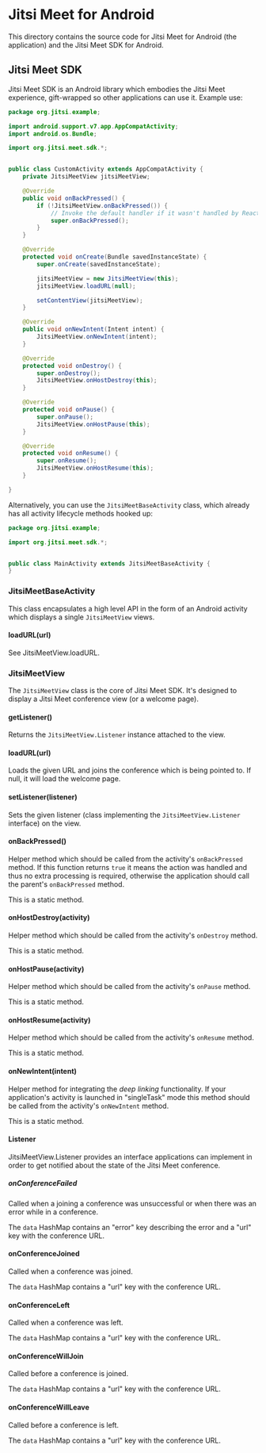 # Jitsi Meet for Android

This directory contains the source code for Jitsi Meet for Android (the
application) and the Jitsi Meet SDK for Android.

## Jitsi Meet SDK

Jitsi Meet SDK is an Android library which embodies the Jitsi Meet experience,
gift-wrapped so other applications can use it. Example use:

```java
package org.jitsi.example;

import android.support.v7.app.AppCompatActivity;
import android.os.Bundle;

import org.jitsi.meet.sdk.*;


public class CustomActivity extends AppCompatActivity {
    private JitsiMeetView jitsiMeetView;

    @Override
    public void onBackPressed() {
        if (!JitsiMeetView.onBackPressed()) {
            // Invoke the default handler if it wasn't handled by React.
            super.onBackPressed();
        }
    }

    @Override
    protected void onCreate(Bundle savedInstanceState) {
        super.onCreate(savedInstanceState);

        jitsiMeetView = new JitsiMeetView(this);
        jitsiMeetView.loadURL(null);

        setContentView(jitsiMeetView);
    }

    @Override
    public void onNewIntent(Intent intent) {
        JitsiMeetView.onNewIntent(intent);
    }

    @Override
    protected void onDestroy() {
        super.onDestroy();
        JitsiMeetView.onHostDestroy(this);
    }

    @Override
    protected void onPause() {
        super.onPause();
        JitsiMeetView.onHostPause(this);
    }

    @Override
    protected void onResume() {
        super.onResume();
        JitsiMeetView.onHostResume(this);
    }

}
```

Alternatively, you can use the `JitsiMeetBaseActivity` class, which already has
all activity lifecycle methods hooked up:

```java
package org.jitsi.example;

import org.jitsi.meet.sdk.*;


public class MainActivity extends JitsiMeetBaseActivity {
}

```

### JitsiMeetBaseActivity

This class encapsulates a high level API in the form of an Android activity
which displays a single `JitsiMeetView` views.

#### loadURL(url)

See JitsiMeetView.loadURL.


### JitsiMeetView

The `JitsiMeetView` class is the core of Jitsi Meet SDK. It's designed to
display a Jitsi Meet conference view (or a welcome page).

#### getListener()

Returns the `JitsiMeetView.Listener` instance attached to the view.

#### loadURL(url)

Loads the given URL and joins the conference which is being pointed to. If null,
it will load the welcome page.

#### setListener(listener)

Sets the given listener (class implementing the `JitsiMeetView.Listener`
interface) on the view.

#### onBackPressed()

Helper method which should be called from the activity's `onBackPressed` method.
If this function returns `true` it means the action was handled and thus no
extra processing is required, otherwise the application should call the parent's
`onBackPressed` method.

This is a static method.

#### onHostDestroy(activity)

Helper method which should be called from the activity's `onDestroy` method.

This is a static method.

#### onHostPause(activity)

Helper method which should be called from the activity's `onPause` method.

This is a static method.

#### onHostResume(activity)

Helper method which should be called from the activity's `onResume` method.

This is a static method.

#### onNewIntent(intent)

Helper method for integrating the *deep linking* functionality. If your
application's activity is launched in "singleTask" mode this method should
be called from the activity's `onNewIntent` method.

This is a static method.

#### Listener

JitsiMeetView.Listener provides an interface applications can implement in order
to get notified about the state of the Jitsi Meet conference.

##### onConferenceFailed

Called when a joining a conference was unsuccessful or when there was an error
while in a conference.

The `data` HashMap contains an "error" key describing the error and a "url"
key with the conference URL.

#### onConferenceJoined

Called when a conference was joined.

The `data` HashMap contains a "url" key with the conference URL.

#### onConferenceLeft

Called when a conference was left.

The `data` HashMap contains a "url" key with the conference URL.

#### onConferenceWillJoin

Called before a conference is joined.

The `data` HashMap contains a "url" key with the conference URL.

#### onConferenceWillLeave

Called before a conference is left.

The `data` HashMap contains a "url" key with the conference URL.

